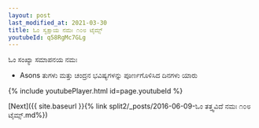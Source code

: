 ```yaml
---
layout: post
last_modified_at: 2021-03-30
title: ಓಂ ಸ್ವಕ್ಷಾಯ ನಮಃ ೧೦೮ ಟೈಮ್ಸ್
youtubeId: q58RgMc7GLg
---
```

 
 
 ಓಂ ಸಂಖ್ಯಾ ಸಮಾಪನಯ ನಮಃ  
 
 -  Asons ತುಗಳು ಮತ್ತು ಚಂದ್ರನ ಭವಿಷ್ಯಗಳನ್ನು ಪೂರ್ಣಗೊಳಿಸಿದ ದಿನಗಳು ಯಾರು 
 
  
 
  
 
 
 
 
 
 


{% include youtubePlayer.html id=page.youtubeId %}
 
[Next]({{ site.baseurl }}{% link  split2/_posts/2016-06-09-ಓಂ ತತ್ತ್ವವಿದೆ ನಮಃ ೧೦೮ ಟೈಮ್ಸ್.md%})
 
